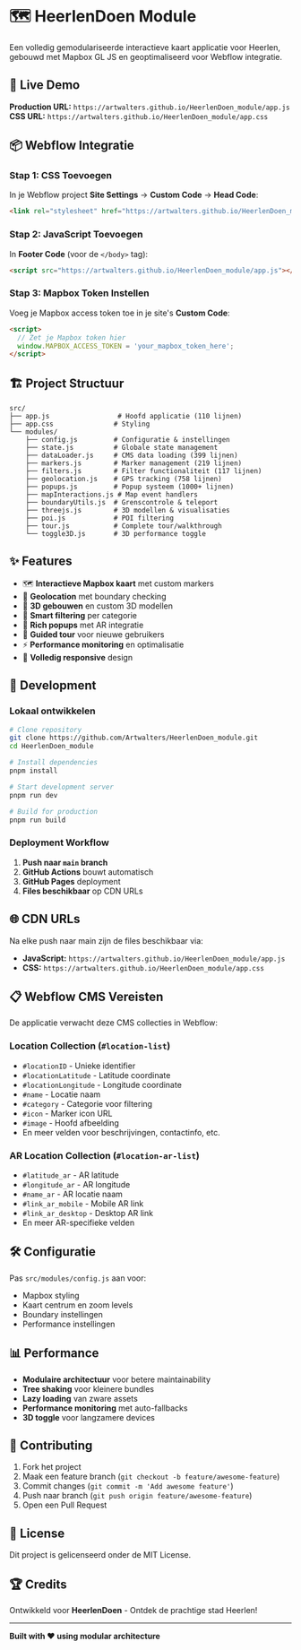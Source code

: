 # 🗺️ HeerlenDoen Module

Een volledig gemodulariseerde interactieve kaart applicatie voor Heerlen, gebouwd met Mapbox GL JS en geoptimaliseerd voor Webflow integratie.

## 🚀 Live Demo

**Production URL:** `https://artwalters.github.io/HeerlenDoen_module/app.js`  
**CSS URL:** `https://artwalters.github.io/HeerlenDoen_module/app.css`

## 📦 Webflow Integratie

### Stap 1: CSS Toevoegen
In je Webflow project **Site Settings** → **Custom Code** → **Head Code**:

```html
<link rel="stylesheet" href="https://artwalters.github.io/HeerlenDoen_module/app.css">
```

### Stap 2: JavaScript Toevoegen  
In **Footer Code** (voor de `</body>` tag):

```html
<script src="https://artwalters.github.io/HeerlenDoen_module/app.js"></script>
```

### Stap 3: Mapbox Token Instellen
Voeg je Mapbox access token toe in je site's **Custom Code**:

```html
<script>
  // Zet je Mapbox token hier
  window.MAPBOX_ACCESS_TOKEN = 'your_mapbox_token_here';
</script>
```

## 🏗️ Project Structuur

```
src/
├── app.js                 # Hoofd applicatie (110 lijnen)
├── app.css               # Styling
└── modules/
    ├── config.js         # Configuratie & instellingen
    ├── state.js          # Globale state management  
    ├── dataLoader.js     # CMS data loading (399 lijnen)
    ├── markers.js        # Marker management (219 lijnen)
    ├── filters.js        # Filter functionaliteit (117 lijnen)
    ├── geolocation.js    # GPS tracking (758 lijnen)
    ├── popups.js         # Popup systeem (1000+ lijnen)
    ├── mapInteractions.js # Map event handlers
    ├── boundaryUtils.js  # Grenscontrole & teleport
    ├── threejs.js        # 3D modellen & visualisaties
    ├── poi.js            # POI filtering
    ├── tour.js           # Complete tour/walkthrough
    └── toggle3D.js       # 3D performance toggle
```

## ✨ Features

- 🗺️ **Interactieve Mapbox kaart** met custom markers
- 📍 **Geolocation** met boundary checking  
- 🏢 **3D gebouwen** en custom 3D modellen
- 🎯 **Smart filtering** per categorie
- 💬 **Rich popups** met AR integratie
- 🎪 **Guided tour** voor nieuwe gebruikers
- ⚡ **Performance monitoring** en optimalisatie
- 📱 **Volledig responsive** design

## 🔧 Development

### Lokaal ontwikkelen
```bash
# Clone repository
git clone https://github.com/Artwalters/HeerlenDoen_module.git
cd HeerlenDoen_module

# Install dependencies  
pnpm install

# Start development server
pnpm run dev

# Build for production
pnpm run build
```

### Deployment Workflow

1. **Push naar `main` branch** 
2. **GitHub Actions** bouwt automatisch
3. **GitHub Pages** deployment
4. **Files beschikbaar** op CDN URLs

## 🌐 CDN URLs

Na elke push naar main zijn de files beschikbaar via:

- **JavaScript:** `https://artwalters.github.io/HeerlenDoen_module/app.js`
- **CSS:** `https://artwalters.github.io/HeerlenDoen_module/app.css`

## 📋 Webflow CMS Vereisten

De applicatie verwacht deze CMS collecties in Webflow:

### Location Collection (`#location-list`)
- `#locationID` - Unieke identifier
- `#locationLatitude` - Latitude coordinate  
- `#locationLongitude` - Longitude coordinate
- `#name` - Locatie naam
- `#category` - Categorie voor filtering
- `#icon` - Marker icon URL
- `#image` - Hoofd afbeelding
- En meer velden voor beschrijvingen, contactinfo, etc.

### AR Location Collection (`#location-ar-list`)  
- `#latitude_ar` - AR latitude
- `#longitude_ar` - AR longitude
- `#name_ar` - AR locatie naam
- `#link_ar_mobile` - Mobile AR link
- `#link_ar_desktop` - Desktop AR link
- En meer AR-specifieke velden

## 🛠️ Configuratie

Pas `src/modules/config.js` aan voor:
- Mapbox styling
- Kaart centrum en zoom levels  
- Boundary instellingen
- Performance instellingen

## 📊 Performance

- **Modulaire architectuur** voor betere maintainability
- **Tree shaking** voor kleinere bundles
- **Lazy loading** van zware assets
- **Performance monitoring** met auto-fallbacks
- **3D toggle** voor langzamere devices

## 🤝 Contributing

1. Fork het project
2. Maak een feature branch (`git checkout -b feature/awesome-feature`)
3. Commit changes (`git commit -m 'Add awesome feature'`)
4. Push naar branch (`git push origin feature/awesome-feature`)
5. Open een Pull Request

## 📄 License

Dit project is gelicenseerd onder de MIT License.

## 🏆 Credits

Ontwikkeld voor **HeerlenDoen** - Ontdek de prachtige stad Heerlen!

---

**Built with ❤️ using modular architecture**